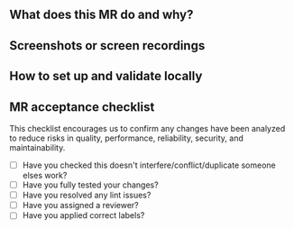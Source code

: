 ## What does this MR do and why?

<!-- Describe in detail what your merge request does and why. -->
<!-- Please keep this description updated with any discussion that takes place so -->
<!-- that reviewers can understand your intent. Keeping the description updated is -->
<!-- especially important if they didn't participate in the discussion. -->


## Screenshots or screen recordings

<!-- These are strongly recommended to assist reviewers and reduce the time to merge your change. -->
<!-- Please include any relevant screenshots or screen recordings that will assist, -->
<!-- reviewers and future readers. If you need help visually verifying the change, -->
<!-- please leave a comment and ping a GitLab reviewer, maintainer, or MR coach. -->


## How to set up and validate locally

<!-- Numbered steps to set up and validate the change are strongly suggested. -->


## MR acceptance checklist

This checklist encourages us to confirm any changes have been analyzed to reduce risks in quality, performance, reliability, security, and maintainability.
* [ ] Have you checked this doesn't interfere/conflict/duplicate someone elses work?
* [ ] Have you fully tested your changes?
* [ ] Have you resolved any lint issues?
* [ ] Have you assigned a reviewer?
* [ ] Have you applied correct labels?
